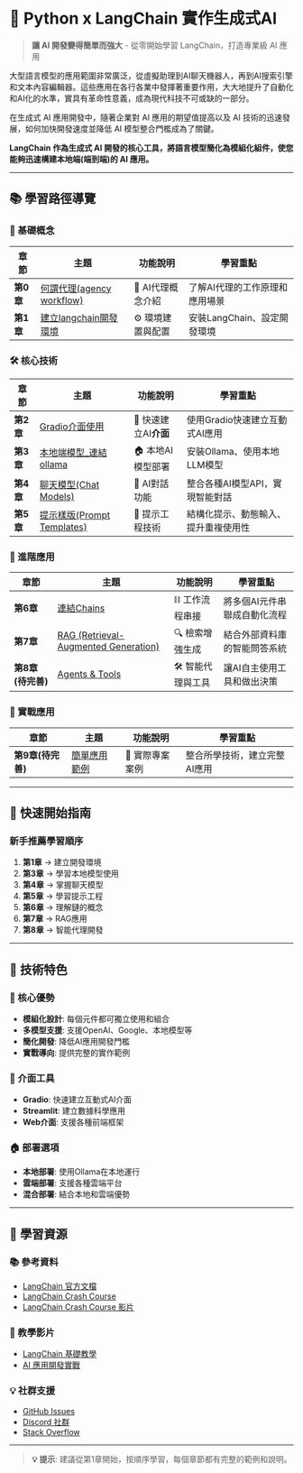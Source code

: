 # 🚀 Python x LangChain 實作生成式AI

> **讓 AI 開發變得簡單而強大** - 從零開始學習 LangChain，打造專業級 AI 應用

大型語言模型的應用範圍非常廣泛，從虛擬助理到AI聊天機器人，再到AI搜索引擎和文本內容編輯器。這些應用在各行各業中發揮著重要作用，大大地提升了自動化和AI化的水準，實具有革命性意義，成為現代科技不可或缺的一部分。

在生成式 AI 應用開發中，隨著企業對 AI 應用的期望值提高以及 AI 技術的迅速發展，如何加快開發速度並降低 AI 模型整合門檻成為了關鍵。

**LangChain 作為生成式 AI 開發的核心工具，將語言模型簡化為模組化組件，使您能夠迅速構建本地端(端到端)的 AI 應用。**

---

## 📚 學習路徑導覽

### 🎯 基礎概念
| 章節 | 主題 | 功能說明 | 學習重點 |
|------|------|----------|----------|
| **第0章** | [何謂代理(agency workflow)](./何謂AIAgent) | 🤖 AI代理概念介紹 | 了解AI代理的工作原理和應用場景 |
| **第1章** | [建立langchain開發環境](./建立langchain開發環境/README.md) | ⚙️ 環境建置與配置 | 安裝LangChain、設定開發環境 |

### 🛠️ 核心技術
| 章節 | 主題 | 功能說明 | 學習重點 |
|------|------|----------|----------|
| **第2章** | [Gradio介面使用](https://github.com/roberthsu2003/gradio) | 🎨 快速建立AI**介面** | 使用Gradio快速建立互動式AI應用 |
| **第3章** | [本地端模型_連結ollama](./0_連結ollama/README.md) | 🏠 本地AI模型部署 | 安裝Ollama、使用本地LLM模型 |
| **第4章** | [聊天模型(Chat Models)](./1_chat_models) | 💬 AI對話功能 | 整合各種AI模型API，實現智能對話 |
| **第5章** | [提示樣版(Prompt Templates)](./2_prompt_templates/) | 📝 提示工程技術 | 結構化提示、動態輸入、提升重複使用性 |

### 🔗 進階應用
| 章節 | 主題 | 功能說明 | 學習重點 |
|------|------|----------|----------|
| **第6章** | [連結Chains](./3_chains/) | ⛓️ 工作流程串接 | 將多個AI元件串聯成自動化流程 |
| **第7章** | [RAG (Retrieval-Augmented Generation)](./4_rag) | 🔍 檢索增強生成 | 結合外部資料庫的智能問答系統 |
| **第8章(待完善)** | [Agents & Tools](./5_agents_and_tools) | 🛠️ 智能代理與工具 | 讓AI自主使用工具和做出決策 |

### 🎯 實戰應用
| 章節 | 主題 | 功能說明 | 學習重點 |
|------|------|----------|----------|
| **第9章(待完善)** | [簡單應用範例](簡單範例) | 🚀 實際專案案例 | 整合所學技術，建立完整AI應用 |

---

## 🎯 快速開始指南

### 新手推薦學習順序
1. **第1章** → 建立開發環境
2. **第3章** → 學習本地模型使用
3. **第4章** → 掌握聊天模型
4. **第5章** → 學習提示工程
5. **第6章** → 理解鏈的概念
6. **第7章** → RAG應用
7. **第8章** → 智能代理開發
---

## 🔧 技術特色
### 🌟 核心優勢
- **模組化設計**: 每個元件都可獨立使用和組合
- **多模型支援**: 支援OpenAI、Google、本地模型等
- **簡化開發**: 降低AI應用開發門檻
- **實戰導向**: 提供完整的實作範例

### 🎨 介面工具
- **Gradio**: 快速建立互動式AI介面
- **Streamlit**: 建立數據科學應用
- **Web介面**: 支援各種前端框架

### 🏠 部署選項
- **本地部署**: 使用Ollama在本地運行
- **雲端部署**: 支援各種雲端平台
- **混合部署**: 結合本地和雲端優勢
---

## 📖 學習資源

### 📚 參考資料
- [LangChain 官方文檔](https://python.langchain.com/)
- [LangChain Crash Course](https://github.com/bhancockio/langchain-crash-course)
- [LangChain Crash Course 影片](https://youtu.be/yF9kGESAi3M?si=yfU54HMUf9yrm0kW)

### 🎥 教學影片
- [LangChain 基礎教學](https://youtu.be/yF9kGESAi3M?si=yfU54HMUf9yrm0kW)
- [AI 應用開發實戰](https://github.com/roberthsu2003/gradio)

### 💡 社群支援
- [GitHub Issues](https://github.com/langchain-ai/langchain)
- [Discord 社群](https://discord.gg/langchain)
- [Stack Overflow](https://stackoverflow.com/questions/tagged/langchain)

---


> **💡 提示**: 建議從第1章開始，按順序學習，每個章節都有完整的範例和說明。



